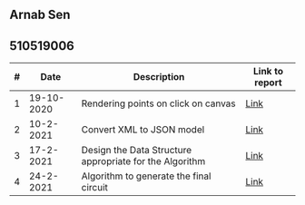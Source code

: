 ## Arnab Sen
## 510519006

|# | Date | Description | Link to report |
|---|---|---|---|
| 1 | 19-10-2020 | Rendering points on click on canvas | [Link](task-1/index.html) |
| 2 | 10-2-2021 | Convert XML to JSON model | [Link](task2_arnab_sen.pdf) |
| 3 | 17-2-2021 | Design the Data Structure appropriate for the Algorithm | [Link](task3_arnab_sen.pdf) |
| 4 | 24-2-2021 | Algorithm to generate the final circuit | [Link](task4_arnab_sen.pdf) |
